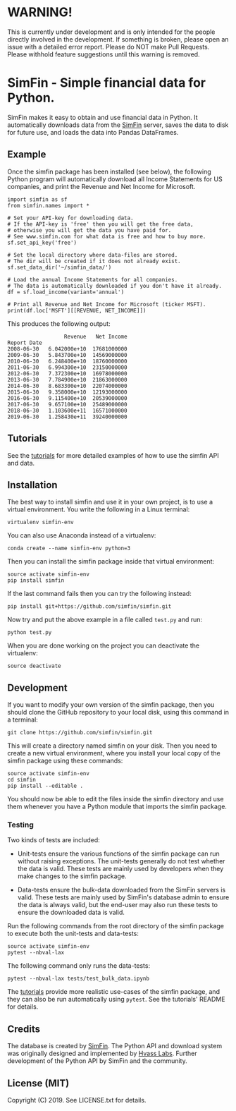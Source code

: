 # WARNING!

This is currently under development and is only intended for the people
directly involved in the development. If something is broken, please
open an issue with a detailed error report. Please do NOT make Pull
Requests. Please withhold feature suggestions until this warning is
removed.


# SimFin - Simple financial data for Python.

SimFin makes it easy to obtain and use financial data in Python.
It automatically downloads data from the [SimFin](https://www.simfin.com/)
server, saves the data to disk for future use, and loads the data into
Pandas DataFrames.


## Example

Once the simfin package has been installed (see below), the following Python
program will automatically download all Income Statements for US companies,
and print the Revenue and Net Income for Microsoft.

    import simfin as sf
    from simfin.names import *

    # Set your API-key for downloading data.
    # If the API-key is 'free' then you will get the free data,
    # otherwise you will get the data you have paid for.
    # See www.simfin.com for what data is free and how to buy more.
    sf.set_api_key('free')

    # Set the local directory where data-files are stored.
    # The dir will be created if it does not already exist.
    sf.set_data_dir('~/simfin_data/')

    # Load the annual Income Statements for all companies.
    # The data is automatically downloaded if you don't have it already.
    df = sf.load_income(variant='annual')

    # Print all Revenue and Net Income for Microsoft (ticker MSFT).
    print(df.loc['MSFT'][[REVENUE, NET_INCOME]])

This produces the following output:

                      Revenue   Net Income
    Report Date
    2008-06-30   6.042000e+10  17681000000
    2009-06-30   5.843700e+10  14569000000
    2010-06-30   6.248400e+10  18760000000
    2011-06-30   6.994300e+10  23150000000
    2012-06-30   7.372300e+10  16978000000
    2013-06-30   7.784900e+10  21863000000
    2014-06-30   8.683300e+10  22074000000
    2015-06-30   9.358000e+10  12193000000
    2016-06-30   9.115400e+10  20539000000
    2017-06-30   9.657100e+10  25489000000
    2018-06-30   1.103600e+11  16571000000
    2019-06-30   1.258430e+11  39240000000


## Tutorials

See the [tutorials](https://www.github.com/simfin/simfin-tutorials/) for more
detailed examples of how to use the simfin API and data.


## Installation

The best way to install simfin and use it in your own project, is to
use a virtual environment. You write the following in a Linux terminal:

    virtualenv simfin-env

You can also use Anaconda instead of a virtualenv:

    conda create --name simfin-env python=3

Then you can install the simfin package inside that virtual environment:

    source activate simfin-env
    pip install simfin

If the last command fails then you can try the following instead:

    pip install git+https://github.com/simfin/simfin.git

Now try and put the above example in a file called `test.py` and run:

    python test.py

When you are done working on the project you can deactivate the virtualenv:

    source deactivate


## Development

If you want to modify your own version of the simfin package, then you
should clone the GitHub repository to your local disk, using this command
in a terminal:

    git clone https://github.com/simfin/simfin.git

This will create a directory named simfin on your disk. Then you need to
create a new virtual environment, where you install your local copy of
the simfin package using these commands:

    source activate simfin-env
    cd simfin
    pip install --editable .

You should now be able to edit the files inside the simfin directory and
use them whenever you have a Python module that imports the simfin package.


### Testing

Two kinds of tests are included:

-   Unit-tests ensure the various functions of the simfin package can
    run without raising exceptions. The unit-tests generally do not test
    whether the data is valid. These tests are mainly used by developers
    when they make changes to the simfin package.

-   Data-tests ensure the bulk-data downloaded from the SimFin servers
    is valid. These tests are mainly used by SimFin's database admin to
    ensure the data is always valid, but the end-user may also run these
    tests to ensure the downloaded data is valid.

Run the following commands from the root directory of the simfin package
to execute both the unit-tests and data-tests:

    source activate simfin-env
    pytest --nbval-lax

The following command only runs the data-tests:

    pytest --nbval-lax tests/test_bulk_data.ipynb

The [tutorials](https://www.github.com/simfin/simfin-tutorials/)
provide more realistic use-cases of the simfin package, and they can
also be run automatically using `pytest`. See the tutorials' README for
details.


## Credits

The database is created by [SimFin](https://www.simfin.com/).
The Python API and download system was originally designed and
implemented by [Hvass Labs](https://www.github.com/Hvass-Labs/).
Further development of the Python API by SimFin and the community.


## License (MIT)

Copyright (C) 2019. See LICENSE.txt for details.
